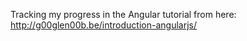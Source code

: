 Tracking my progress in the Angular tutorial from here: http://g00glen00b.be/introduction-angularjs/
